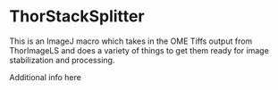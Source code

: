# ThorStackSplitter
This is an ImageJ macro which takes in the OME Tiffs output from ThorImageLS and does a variety of things to get them ready for image stabilization and processing.

Additional info here
